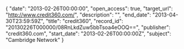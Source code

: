 {
  "date": "2013-02-26T00:00:00", 
  "open_access": true, 
  "target_url": "http://www.credit360.com/", 
  "description": "", 
  "end_date": "2013-04-30T23:59:59Z", 
  "title": "credit360", 
  "record_id": "20130226T000000/08RnLkdZuw5bbTsoa4eOOQ==", 
  "publisher": "credit360.com", 
  "start_date": "2013-02-26T00:00:00Z", 
  "subject": "Cambridge Network"
}

